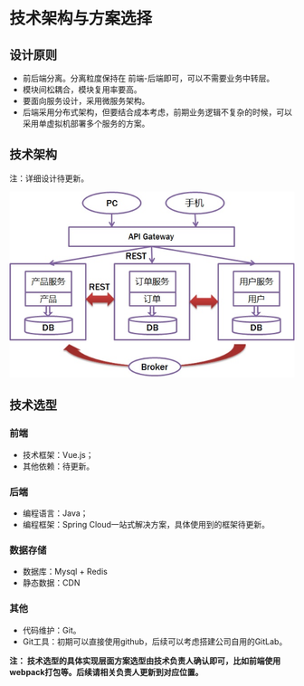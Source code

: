 # 技术架构与方案选择

## 设计原则
* 前后端分离。分离粒度保持在 前端-后端即可，可以不需要业务中转层。
* 模块间松耦合，模块复用率要高。
* 要面向服务设计，采用微服务架构。
* 后端采用分布式架构，但要结合成本考虑，前期业务逻辑不复杂的时候，可以采用单虚拟机部署多个服务的方案。

## 技术架构

注：详细设计待更新。

![IMAGE](image/1.jpg)

## 技术选型
### 前端
* 技术框架：Vue.js；
* 其他依赖：待更新。

### 后端
* 编程语言：Java；
* 编程框架：Spring Cloud一站式解决方案，具体使用到的框架待更新。

### 数据存储
* 数据库：Mysql + Redis
* 静态数据：CDN

### 其他
* 代码维护：Git。
* Git工具：初期可以直接使用github，后续可以考虑搭建公司自用的GitLab。


__注： 技术选型的具体实现层面方案选型由技术负责人确认即可，比如前端使用webpack打包等。后续请相关负责人更新到对应位置。__

